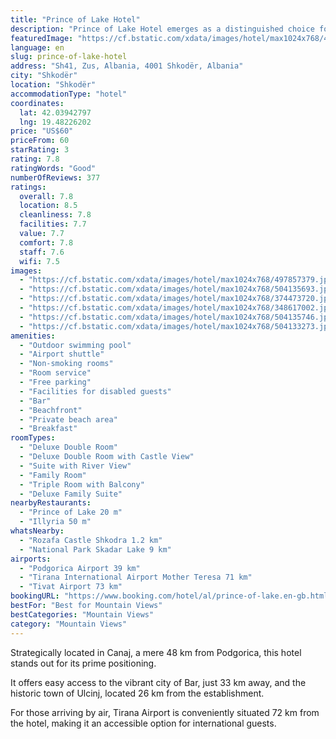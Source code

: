 ```yaml
---
title: "Prince of Lake Hotel"
description: "Prince of Lake Hotel emerges as a distinguished choice for travelers seeking a serene getaway."
featuredImage: "https://cf.bstatic.com/xdata/images/hotel/max1024x768/497857379.jpg?k=3acef9ad581640bcb1679facb036e3f19edb8bf28949ba6b749d9703e5f423d1&o=&hp=1"
language: en
slug: prince-of-lake-hotel
address: "Sh41, Zus, Albania, 4001 Shkodër, Albania"
city: "Shkodër"
location: "Shkodër"
accommodationType: "hotel"
coordinates:
  lat: 42.03942797
  lng: 19.48226202
price: "US$60"
priceFrom: 60
starRating: 3
rating: 7.8
ratingWords: "Good"
numberOfReviews: 377
ratings:
  overall: 7.8
  location: 8.5
  cleanliness: 7.8
  facilities: 7.7
  value: 7.7
  comfort: 7.8
  staff: 7.6
  wifi: 7.5
images:
  - "https://cf.bstatic.com/xdata/images/hotel/max1024x768/497857379.jpg?k=3acef9ad581640bcb1679facb036e3f19edb8bf28949ba6b749d9703e5f423d1&o=&hp=1"
  - "https://cf.bstatic.com/xdata/images/hotel/max1024x768/504135693.jpg?k=dd7d49e144b8e4dd30282aa37f1c064b630b29d2fa93ce258657ed591ea41f06&o=&hp=1"
  - "https://cf.bstatic.com/xdata/images/hotel/max1024x768/374473720.jpg?k=ed0bb418684fea6c1e9e5637db726067eeacbe7104ab9eb57ee9be5100333288&o=&hp=1"
  - "https://cf.bstatic.com/xdata/images/hotel/max1024x768/348617002.jpg?k=b2b79e85cc7847c5e705d453d4a2c6c67a5cfb42ba66f5f9fb8bbff4f2fea6ed&o=&hp=1"
  - "https://cf.bstatic.com/xdata/images/hotel/max1024x768/504135746.jpg?k=b3ed49169b4c3f2211fda5bd05bf3ac2c428fed50c2785ff3e154c7af30a3d6d&o=&hp=1"
  - "https://cf.bstatic.com/xdata/images/hotel/max1024x768/504133273.jpg?k=056cf43f8d63631a08f73a6b5826b1a1f257f766247207678195ba18e532976a&o=&hp=1"
amenities:
  - "Outdoor swimming pool"
  - "Airport shuttle"
  - "Non-smoking rooms"
  - "Room service"
  - "Free parking"
  - "Facilities for disabled guests"
  - "Bar"
  - "Beachfront"
  - "Private beach area"
  - "Breakfast"
roomTypes:
  - "Deluxe Double Room"
  - "Deluxe Double Room with Castle View"
  - "Suite with River View"
  - "Family Room"
  - "Triple Room with Balcony"
  - "Deluxe Family Suite"
nearbyRestaurants:
  - "Prince of Lake 20 m"
  - "Illyria 50 m"
whatsNearby:
  - "Rozafa Castle Shkodra 1.2 km"
  - "National Park Skadar Lake 9 km"
airports:
  - "Podgorica Airport 39 km"
  - "Tirana International Airport Mother Teresa 71 km"
  - "Tivat Airport 73 km"
bookingURL: "https://www.booking.com/hotel/al/prince-of-lake.en-gb.html?aid=8035640"
bestFor: "Best for Mountain Views"
bestCategories: "Mountain Views"
category: "Mountain Views"
---
```


Strategically located in Canaj, a mere 48 km from Podgorica, this hotel stands out for its prime positioning. 

It offers easy access to the vibrant city of Bar, just 33 km away, and the historic town of Ulcinj, located 26 km from the establishment. 

For those arriving by air, Tirana Airport is conveniently situated 72 km from the hotel, making it an accessible option for international guests.